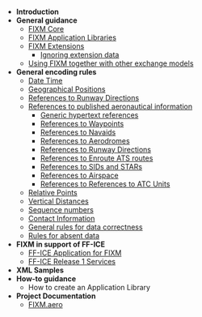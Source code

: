 - **Introduction**
- **General guidance**
  - [FIXM Core](general-guidance/Understanding-FIXM-Core.md)
  - [FIXM Application Libraries](general-guidance/Understanding-FIXM-Applications.md)
  - [FIXM Extensions](general-guidance/Understanding-FIXM-Extensions.md)
    - [Ignoring extension data](general-guidance/Ignoring-extension-data.md)
  - [Using FIXM together with other exchange models](general-guidance/Using-FIXM-together-with-other-exchange-models.md)
- **General encoding rules**
  - [Date Time](general-encoding-rules/Encoding-Date-Time.md)
  - [Geographical Positions](general-encoding-rules/Encoding-Geographical-positions.md)
  - [References to Runway Directions](general-encoding-rules/Encoding-references-to-Runway-Directions.md)
  - [References to published aeronautical information](general-encoding-rules/References-to-published-aeronautical-information.md)
    - [Generic hypertext references](general-encoding-rules/Generic-hypertext-references.md)
    - [References to Waypoints](general-encoding-rules/Encoding-references-to-Waypoints.md)
    - [References to Navaids](general-encoding-rules/Encoding-references-to-Navaids.md)
    - [References to Aerodromes](general-encoding-rules/Encoding-references-to-Aerodromes.md)
    - [References to Runway Directions](general-encoding-rules/Encoding-references-to-Runway-Directions.md)
    - [References to Enroute ATS routes](general-encoding-rules/Encoding-references-to-(Enroute)-ATS-routes.md)
    - [References to SIDs and STARs](general-encoding-rules/Encoding-references-to-SIDs-and-STARs.md)
    - [References to Airspace](general-encoding-rules/Encoding-references-to-Airspace.md)
    - [References to References to ATC Units](general-encoding-rules/Encoding-references-to-References-to-(ATC)-Units.md)
  - [Relative Points](general-encoding-rules/Encoding-Relative-Points.md)
  - [Vertical Distances](general-encoding-rules/Encoding-Vertical-Distances.md)
  - [Sequence numbers](general-encoding-rules/Encoding-Sequence-numbers.md)
  - [Contact Information](general-encoding-rules/Encoding-Contact-Information.md)
  - [General rules for data correctness](general-encoding-rules/General-rules-for-data-correctness.md)
  - [Rules for absent data](general-encoding-rules/Rules-for-absent-data.md)
- **FIXM in support of FF-ICE**
  - [FF-ICE Application for FIXM](FIXM-in-support-of-FF-ICE/Understanding-the-FFICE-Application-for-FIXM.md)
  - [FF-ICE Release 1 Services](FIXM-in-support-of-FF-ICE/The-FFICE-Release-1-Services.md)
- **XML Samples**
- **How-to guidance**
  - How to create an Application Library
- **Project Documentation**
  - [FIXM.aero](https://fixm.aero/)
